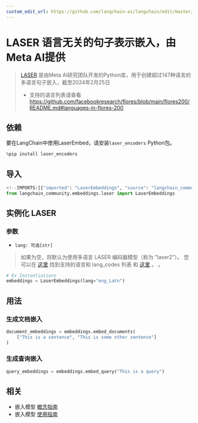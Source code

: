```yaml
---
custom_edit_url: https://github.com/langchain-ai/langchain/edit/master/docs/docs/integrations/text_embedding/laser.ipynb
---
```

# LASER 语言无关的句子表示嵌入，由Meta AI提供

>[LASER](https://github.com/facebookresearch/LASER/) 是由Meta AI研究团队开发的Python库，用于创建超过147种语言的多语言句子嵌入，截至2024年2月25日
>- 支持的语言列表请查看 https://github.com/facebookresearch/flores/blob/main/flores200/README.md#languages-in-flores-200

## 依赖

要在LangChain中使用LaserEmbed，请安装`laser_encoders` Python包。


```python
%pip install laser_encoders
```

## 导入


```python
<!--IMPORTS:[{"imported": "LaserEmbeddings", "source": "langchain_community.embeddings.laser", "docs": "https://python.langchain.com/api_reference/community/embeddings/langchain_community.embeddings.laser.LaserEmbeddings.html", "title": "LASER Language-Agnostic SEntence Representations Embeddings by Meta AI"}]-->
from langchain_community.embeddings.laser import LaserEmbeddings
```

## 实例化 LASER
   
### 参数
- `lang: 可选[str]`
>如果为空，将默认为使用多语言 LASER 编码器模型（称为 "laser2"）。
您可以在 [这里](https://github.com/facebookresearch/flores/blob/main/flores200/README.md#languages-in-flores-200) 找到支持的语言和 lang_codes 列表
和 [这里](https://github.com/facebookresearch/LASER/blob/main/laser_encoders/language_list.py)
。
。


```python
# Ex Instantiationz
embeddings = LaserEmbeddings(lang="eng_Latn")
```

## 用法

### 生成文档嵌入


```python
document_embeddings = embeddings.embed_documents(
    ["This is a sentence", "This is some other sentence"]
)
```

### 生成查询嵌入


```python
query_embeddings = embeddings.embed_query("This is a query")
```


## 相关

- 嵌入模型 [概念指南](/docs/concepts/#embedding-models)
- 嵌入模型 [使用指南](/docs/how_to/#embedding-models)
